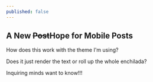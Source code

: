 ```yaml
---
published: false
---
```


## A New <strike>Post</strike>Hope for Mobile Posts  

How does this work with the theme I'm using?   

Does it just render the text or roll up the whole enchilada?  

Inquiring minds want to know!!!  